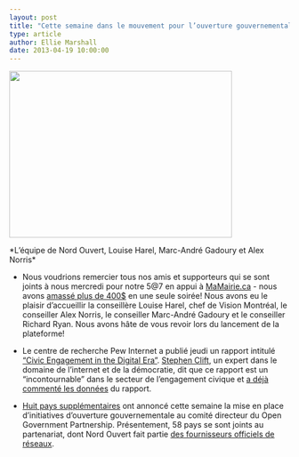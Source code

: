 ```yaml
---
layout: post
title: "Cette semaine dans le mouvement pour l’ouverture gouvernementale..."
type: article
author: Ellie Marshall
date: 2013-04-19 10:00:00
---
```

<p style="text-align: left;"><img src="/img/blog/2013-04-26-mamairie-57.jpg" width="400" height="300" alt="" title="Nord Ouvert 5@7, April 24 2013"></p>
*L’équipe de Nord Ouvert, Louise Harel, Marc-André Gadoury et Alex Norris*

- Nous voudrions remercier tous nos amis et supporteurs qui se sont joints à nous mercredi pour notre 5@7 en appui à [MaMairie.ca](http://www.mamairie.ca) - nous avons [amassé plus de 400$](http://igg.me/at/mamairiemontreal/x/1859729) en une seule soirée! Nous avons eu le plaisir d’accueillir la conseillère Louise Harel, chef de Vision Montréal, le conseiller Alex Norris, le conseiller Marc-André Gadoury et le conseiller Richard Ryan. Nous avons hâte de vous revoir lors du lancement de la plateforme!

- Le centre de recherche Pew Internet a publié jeudi un rapport intitulé [“Civic Engagement in the Digital Era”](http://pewinternet.org/Reports/2013/Civic-Engagement.aspx). [Stephen Clift](http://stevenclift.com/?page_id=2), un expert dans le domaine de l’internet et de la démocratie, dit que ce rapport est un “incontournable” dans le secteur de l’engagement civique et [a déjà commenté les données](http://blog.e-democracy.org/posts/1888) du rapport.

- [Huit pays supplémentaires](http://blog.opengovpartnership.org/2013/04/a-step-forward-more-countries-present-action-plans-at-ogp-ministerial-steering-committee/) ont annoncé cette semaine la mise en place d’initiatives d’ouverture gouvernementale au comité directeur du Open Government Partnership. Présentement, 58 pays se sont joints au partenariat, dont Nord Ouvert fait partie  [des fournisseurs officiels de réseaux](http://www.opengovpartnership.org/suppliers/open-north). 